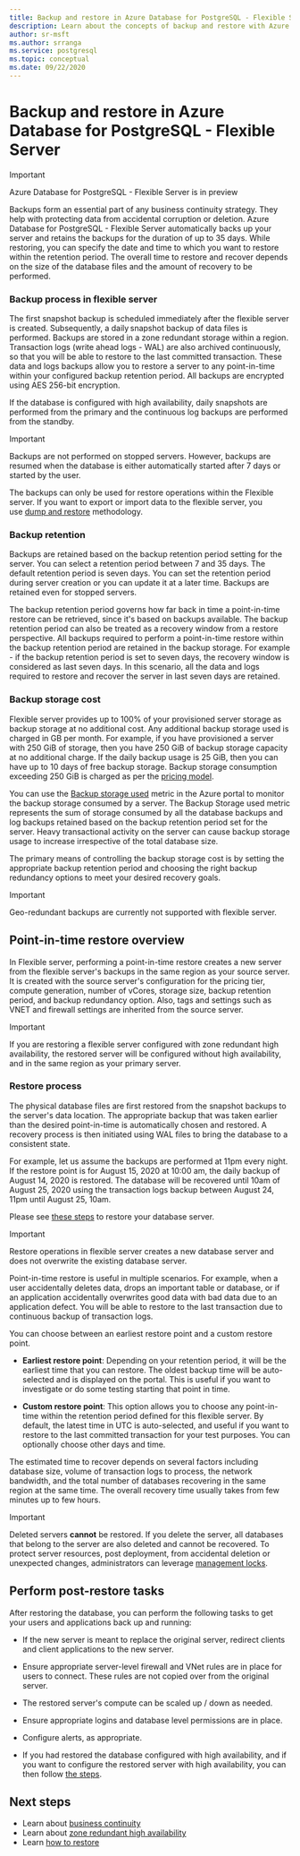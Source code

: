 ```yaml
---
title: Backup and restore in Azure Database for PostgreSQL - Flexible Server
description: Learn about the concepts of backup and restore with Azure Database for PostgreSQL - Flexible Server
author: sr-msft
ms.author: srranga
ms.service: postgresql
ms.topic: conceptual
ms.date: 09/22/2020
---
```


# Backup and restore in Azure Database for PostgreSQL - Flexible Server

> [!IMPORTANT]
> Azure Database for PostgreSQL - Flexible Server is in preview

Backups form an essential part of any business continuity strategy. They help with protecting data from accidental corruption or deletion. Azure Database for PostgreSQL - Flexible Server automatically backs up your server and retains the backups for the duration of up to 35 days. While restoring, you can specify the date and time to which you want to restore within the retention period. The overall time to restore and recover depends on the size of the database files and the amount of recovery to be performed. 

### Backup process in flexible server
The first snapshot backup is scheduled immediately after the flexible server is created. Subsequently, a daily snapshot backup of data files is performed. Backups are stored in a zone redundant storage within a region. Transaction logs (write ahead logs - WAL) are also archived continuously, so that you will be able to restore to the last committed transaction. These data and logs backups allow you to restore a server to any point-in-time within your configured backup retention period. All backups are encrypted using AES 256-bit encryption.

If the database is configured with high availability, daily snapshots are performed from the primary and the continuous log backups are performed from the standby.

> [!IMPORTANT]
>Backups are not performed on stopped servers. However, backups are resumed when the database is either automatically started after 7 days or started by the user.

The backups can only be used for restore operations within the Flexible server. If you want to export or import data to the flexible server, you use [dump and restore](https://docs.microsoft.com/azure/postgresql/howto-migrate-using-dump-and-restore) methodology.


### Backup retention

Backups are retained based on the backup retention period setting for the server. You can select a retention period between 7 and 35 days. The default retention period is seven days. You can set the retention period during server creation or you can update it at a later time. Backups are retained even for stopped servers.

The backup retention period governs how far back in time a point-in-time restore can be retrieved, since it\'s based on backups available. The backup retention period can also be treated as a recovery window from a restore perspective. All backups required to perform a point-in-time restore within the backup retention period are retained in the backup storage. For example - if the backup retention period is set to seven days, the recovery window is considered as last seven days. In this scenario, all the data and logs required to restore and recover the server in last seven days are retained. 


### Backup storage cost

Flexible server provides up to 100% of your provisioned server storage as backup storage at no additional cost. Any additional backup storage used is charged in GB per month. For example, if you have provisioned a server with 250 GiB of storage, then you have 250 GiB of backup storage capacity at no additional charge. If the daily backup usage is 25 GiB, then you can have up to 10 days of free backup storage. Backup storage consumption exceeding 250 GiB is charged as per the [pricing model](https://azure.microsoft.com/pricing/details/postgresql/).

You can use the [Backup storage used](https://docs.microsoft.com/azure/postgresql/concepts-monitoring) metric in the Azure portal to monitor the backup storage consumed by a server. The Backup Storage used metric represents the sum of storage consumed by all the database backups and log backups retained based on the backup retention period set for the server.  Heavy transactional activity on the server can cause backup storage usage to increase irrespective of the total database size.

The primary means of controlling the backup storage cost is by setting the appropriate backup retention period and choosing the right backup redundancy options to meet your desired recovery goals.

> [!IMPORTANT]
> Geo-redundant backups are currently not supported with flexible server.

## Point-in-time restore overview

In Flexible server, performing a point-in-time restore creates a new server from the flexible server\'s backups in the same region as your source server. It is created with the source server's configuration for the pricing tier, compute generation, number of vCores, storage size, backup retention period, and backup redundancy option. Also, tags and settings such as VNET and firewall settings are inherited from the source server. 

 > [!IMPORTANT]
> If you are restoring a flexible server configured with zone redundant high availability, the restored server will be configured without high availability, and in the same region as your primary server. 

 ### Restore process

The physical database files are first restored from the snapshot backups to the server's data location. The appropriate backup that was taken earlier than the desired point-in-time is automatically chosen and restored. A recovery process is then initiated using WAL files to bring the database to a consistent state. 

 For example, let us assume the backups are performed at 11pm every night. If the restore point is for August 15, 2020 at 10:00 am, the daily backup of August 14, 2020 is restored. The database will be recovered until 10am of August 25, 2020 using the transaction logs backup between August 24, 11pm until August 25, 10am. 

 Please see [these steps](./how-to-restore-server-portal.md) to restore your database server.

> [!IMPORTANT]
> Restore operations in flexible server creates a new database server and does not overwrite the existing database server.

Point-in-time restore is useful in multiple scenarios. For example, when a user accidentally deletes data, drops an important table or database, or if an application accidentally overwrites good data with bad data due to an application defect. You will be able to restore to the last transaction due to continuous backup of transaction logs.

You can choose between an earliest restore point and a custom restore point.

-   **Earliest restore point**: Depending on your retention period, it will be the earliest time that you can restore. The oldest backup time will be auto-selected and is displayed on the portal. This is useful if you want to investigate or do some testing starting that point in time.

-   **Custom restore point**: This option allows you to choose any point-in-time within the retention period defined for this flexible server. By default, the latest time in UTC is auto-selected, and useful if you want to restore to the last committed transaction for your test purposes. You can optionally choose other days and time. 

The estimated time to recover depends on several factors including database size, volume of transaction logs to process, the network bandwidth, and the total number of databases recovering in the same region at the same time. The overall recovery time usually takes from few minutes up to few hours.


> [!IMPORTANT]
> Deleted servers **cannot** be restored. If you delete the server, all databases that belong to the server are also deleted and cannot be recovered. To protect server resources, post deployment, from accidental deletion or unexpected changes, administrators can leverage [management locks](https://docs.microsoft.com/azure/azure-resource-manager/resource-group-lock-resources).

## Perform post-restore tasks

After restoring the database, you can perform the following tasks to get your users and applications back up and running:

-   If the new server is meant to replace the original server, redirect clients and client applications to the new server.

-   Ensure appropriate server-level firewall and VNet rules are in place for users to connect. These rules are not copied over from the original server.
  
-   The restored server's compute can be scaled up / down as needed.

-   Ensure appropriate logins and database level permissions are in place.

-   Configure alerts, as appropriate.
  
-  If you had restored the database configured with high availability, and if you want to configure the restored server with high availability, you can then follow [the steps](./how-to-manage-high-availability-portal.md).


## Next steps

-   Learn about [business continuity](./concepts-business-continuity.md)
-   Learn about [zone redundant high availability](./concepts-high-availability.md)
-   Learn [how to restore](./how-to-restore-server-portal.md)


